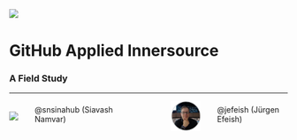 
<img width="240px" src="images/octo-white.png">

# GitHub Applied Innersource

### A Field Study

---

<div style="display: flex; align-items: center; justify-content: center">
<div><img src="/images/snsinahub.png" /></div>
<div style="padding:0px 100px 10px 30px">@snsinahub (Siavash Namvar)</div>

<div><img src="../images/jefeish.png" /></div>
<div style="padding:0px 10px 10px 30px">@jefeish (Jürgen Efeish)</div>
</div>
